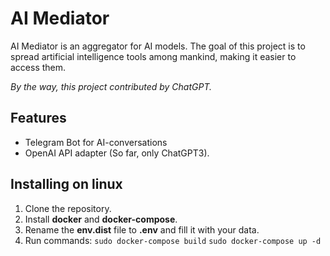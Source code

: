 # AI Mediator

AI Mediator is an aggregator for AI models. The goal of this project is to spread artificial intelligence tools among mankind, making it easier to access them.

*By the way, this project contributed by ChatGPT.*

## Features
- Telegram Bot for AI-conversations
- OpenAI API adapter (So far, only ChatGPT3).

## Installing on linux

1. Clone the repository.
2. Install **docker** and **docker-compose**.
3. Rename the **env.dist** file to **.env** and fill it with your data.
4. Run commands: 
	`sudo docker-compose build` 
	`sudo docker-compose up -d`
